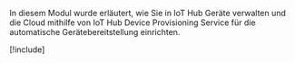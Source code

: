 In diesem Modul wurde erläutert, wie Sie in IoT Hub Geräte verwalten und die Cloud mithilfe von IoT Hub Device Provisioning Service für die automatische Gerätebereitstellung einrichten.

[!include[](../../../includes/azure-sandbox-cleanup.md)]
